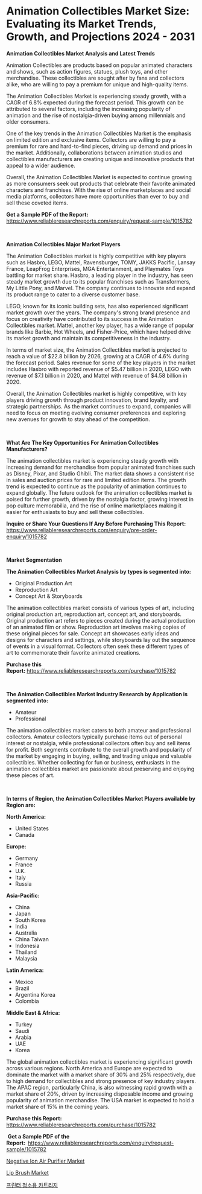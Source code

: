 <p><h1>Animation Collectibles Market Size: Evaluating its Market Trends, Growth, and Projections 2024 - 2031</h1></p><p><strong>Animation Collectibles Market Analysis and Latest Trends</strong></p>
<p><p>Animation Collectibles are products based on popular animated characters and shows, such as action figures, statues, plush toys, and other merchandise. These collectibles are sought after by fans and collectors alike, who are willing to pay a premium for unique and high-quality items.</p><p>The Animation Collectibles Market is experiencing steady growth, with a CAGR of 6.8% expected during the forecast period. This growth can be attributed to several factors, including the increasing popularity of animation and the rise of nostalgia-driven buying among millennials and older consumers.</p><p>One of the key trends in the Animation Collectibles Market is the emphasis on limited edition and exclusive items. Collectors are willing to pay a premium for rare and hard-to-find pieces, driving up demand and prices in the market. Additionally, collaborations between animation studios and collectibles manufacturers are creating unique and innovative products that appeal to a wider audience.</p><p>Overall, the Animation Collectibles Market is expected to continue growing as more consumers seek out products that celebrate their favorite animated characters and franchises. With the rise of online marketplaces and social media platforms, collectors have more opportunities than ever to buy and sell these coveted items.</p></p>
<p><strong>Get a Sample PDF of the Report:&nbsp;</strong> <a href="https://www.reliableresearchreports.com/enquiry/request-sample/1015782">https://www.reliableresearchreports.com/enquiry/request-sample/1015782</a></p>
<p>&nbsp;</p>
<p><strong>Animation Collectibles Major Market Players</strong></p>
<p><p>The Animation Collectibles market is highly competitive with key players such as Hasbro, LEGO, Mattel, Ravensburger, TOMY, JAKKS Pacific, Lansay France, LeapFrog Enterprises, MGA Entertainment, and Playmates Toys battling for market share. Hasbro, a leading player in the industry, has seen steady market growth due to its popular franchises such as Transformers, My Little Pony, and Marvel. The company continues to innovate and expand its product range to cater to a diverse customer base.</p><p>LEGO, known for its iconic building sets, has also experienced significant market growth over the years. The company's strong brand presence and focus on creativity have contributed to its success in the Animation Collectibles market. Mattel, another key player, has a wide range of popular brands like Barbie, Hot Wheels, and Fisher-Price, which have helped drive its market growth and maintain its competitiveness in the industry.</p><p>In terms of market size, the Animation Collectibles market is projected to reach a value of $22.8 billion by 2026, growing at a CAGR of 4.6% during the forecast period. Sales revenue for some of the key players in the market includes Hasbro with reported revenue of $5.47 billion in 2020, LEGO with revenue of $7.1 billion in 2020, and Mattel with revenue of $4.58 billion in 2020.</p><p>Overall, the Animation Collectibles market is highly competitive, with key players driving growth through product innovation, brand loyalty, and strategic partnerships. As the market continues to expand, companies will need to focus on meeting evolving consumer preferences and exploring new avenues for growth to stay ahead of the competition.</p></p>
<p>&nbsp;</p>
<p><strong>What Are The Key Opportunities For Animation Collectibles Manufacturers?</strong></p>
<p><p>The animation collectibles market is experiencing steady growth with increasing demand for merchandise from popular animated franchises such as Disney, Pixar, and Studio Ghibli. The market data shows a consistent rise in sales and auction prices for rare and limited edition items. The growth trend is expected to continue as the popularity of animation continues to expand globally. The future outlook for the animation collectibles market is poised for further growth, driven by the nostalgia factor, growing interest in pop culture memorabilia, and the rise of online marketplaces making it easier for enthusiasts to buy and sell these collectibles.</p></p>
<p><strong>Inquire or Share Your Questions If Any Before Purchasing This Report:</strong> <a href="https://www.reliableresearchreports.com/enquiry/pre-order-enquiry/1015782">https://www.reliableresearchreports.com/enquiry/pre-order-enquiry/1015782</a></p>
<p>&nbsp;</p>
<p><strong>Market Segmentation</strong></p>
<p><strong>The Animation Collectibles Market Analysis by types is segmented into:</strong></p>
<p><ul><li>Original Production Art</li><li>Reproduction Art</li><li>Concept Art & Storyboards</li></ul></p>
<p><p>The animation collectibles market consists of various types of art, including original production art, reproduction art, concept art, and storyboards. Original production art refers to pieces created during the actual production of an animated film or show. Reproduction art involves making copies of these original pieces for sale. Concept art showcases early ideas and designs for characters and settings, while storyboards lay out the sequence of events in a visual format. Collectors often seek these different types of art to commemorate their favorite animated creations.</p></p>
<p><strong>Purchase this Report:&nbsp;</strong><a href="https://www.reliableresearchreports.com/purchase/1015782">https://www.reliableresearchreports.com/purchase/1015782</a></p>
<p>&nbsp;</p>
<p><strong>The Animation Collectibles Market Industry Research by Application is segmented into:</strong></p>
<p><ul><li>Amateur</li><li>Professional</li></ul></p>
<p><p>The animation collectibles market caters to both amateur and professional collectors. Amateur collectors typically purchase items out of personal interest or nostalgia, while professional collectors often buy and sell items for profit. Both segments contribute to the overall growth and popularity of the market by engaging in buying, selling, and trading unique and valuable collectibles. Whether collecting for fun or business, enthusiasts in the animation collectibles market are passionate about preserving and enjoying these pieces of art.</p></p>
<p>&nbsp;</p>
<p><strong>In terms of Region, the Animation Collectibles Market Players available by Region are:</strong></p>
<p>
    <p> <strong> North America: </strong>
        <ul>
            <li>United States</li>
            <li>Canada</li>
        </ul>
        </p> 
    <p> <strong> Europe: </strong>
        <ul>
            <li>Germany</li>
            <li>France</li>
            <li>U.K.</li>
            <li>Italy</li>
            <li>Russia</li>
        </ul>
        </p> 
    <p> <strong> Asia-Pacific: </strong>
        <ul>
            <li>China</li>
            <li>Japan</li>
            <li>South Korea</li>
            <li>India</li>
            <li>Australia</li>
            <li>China Taiwan</li>
            <li>Indonesia</li>
            <li>Thailand</li>
            <li>Malaysia</li>
        </ul>
        </p> 
    <p> <strong> Latin America: </strong>
        <ul>
            <li>Mexico</li>
            <li>Brazil</li>
            <li>Argentina Korea</li>
            <li>Colombia</li>
        </ul>
        </p> 
    <p> <strong> Middle East & Africa: </strong>
        <ul>
            <li>Turkey</li>
            <li>Saudi</li>
            <li>Arabia</li>
            <li>UAE</li>
            <li>Korea</li>
        </ul>
    </p>
    </p>
<p><p>The global animation collectibles market is experiencing significant growth across various regions. North America and Europe are expected to dominate the market with a market share of 30% and 25% respectively, due to high demand for collectibles and strong presence of key industry players. The APAC region, particularly China, is also witnessing rapid growth with a market share of 20%, driven by increasing disposable income and growing popularity of animation merchandise. The USA market is expected to hold a market share of 15% in the coming years.</p></p>
<p><strong>Purchase this Report: </strong><a href="https://www.reliableresearchreports.com/purchase/1015782">https://www.reliableresearchreports.com/purchase/1015782</a></p>
<p>&nbsp;<strong>Get a Sample PDF of the Report:&nbsp;&nbsp;</strong><a href="https://www.reliableresearchreports.com/enquiry/request-sample/1015782">https://www.reliableresearchreports.com/enquiry/request-sample/1015782</a></p>
<p><strong></strong></p>
<p><p><a href="https://github.com/globismark/Market-Research-Report-List-2/blob/main/negative-ion-air-purifier-market.md">Negative Ion Air Purifier Market</a></p><p><a href="https://github.com/bobicer/Market-Research-Report-List-2/blob/main/lip-brush-market.md">Lip Brush Market</a></p><p><a href="https://medium.com/@jerrodhilll68/%ED%94%84%EB%A6%B0%ED%84%B0-%EC%B2%AD%EC%86%8C-%EC%B9%B4%ED%8A%B8%EB%A6%AC%EC%A7%80-%EC%8B%9C%EC%9E%A5-%EB%B6%84%EC%84%9D-%EA%B8%80%EB%A1%9C%EB%B2%8C-%EC%82%B0%EC%97%85-%EC%A0%84%EB%A7%9D%EA%B3%BC-%EC%98%88%EC%B8%A1-2024%EB%85%84%EB%B6%80%ED%84%B0-2031%EB%85%84-c557dabf9571">프린터 청소용 카트리지</a></p></p>